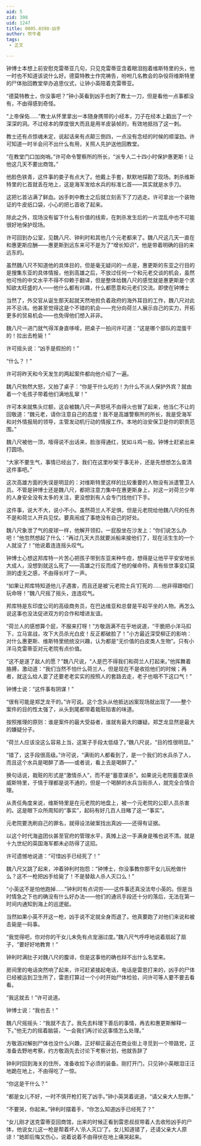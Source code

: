 ```yaml
---
aid: 5
zid: 398
uid: 1247
title: 0005.0398-凶手
author: 吹牛者
tags: 
 - 正文

---
```




  钟博士本想上前安慰克雷蒂亚几句，只见克雷蒂亚含着眼泪抱着维斯特里的头，他一时也不知道该说什么好。德莫特教士作完祷告，吩咐几名教会的杂役将维斯特里的尸体抬回教堂举办追思仪式，让钟小英陪着克雷蒂亚。

  “德莫特教士，你没事吧？”钟小英看到凶手也刺了教士一刀，但是看他一点事都没有，不由得感到奇怪。

  “上帝保佑……”教士从怀里拿出一本随身携带的小经本，刀子在经本上戳出了一个深深的洞。不过经本的厚度很大而且是用羊皮装帧的，有效地抵挡了这一刺。

  教士还有点惊魂未定，说起话来有点颠三倒四，一点没有念经的时候的顺溜劲。许可知道一时半会问不出什么有用，关照人先护送他回教堂。

  “在教堂门口加岗哨。”许可命令警察所的所长，“派专人二十四小时保护惠更斯！让他这几天不要出商馆。”

  他脸色铁青，这件事的娄子有点大了。他戴上手套，默默地探勘了现场。刺杀维斯特里的匕首就丢在地上，这是海军发给水兵的标准匕首——其实就是水手刀。

  这把匕首沾满了鲜血。凶手刺中教士之后就立刻丢下了刀逃走。许可拿出一个装物证的牛皮纸口袋，小心的把匕首收了起来。

  除此之外，现场没有留下什么有价值的线索，在刺杀发生后的一片混乱中也不可能很好地保护现场。

  许可回到办公室，见魏八尺、钟利时和其他几个元老都来了。魏八尺这几天一直在和惠更斯应酬——惠更斯到远东来可不是为了“增长知识”，他是带着明确的目的来远东的。

  虽然魏八尺不知道他的具体目的，但是毫无疑问的一点是，惠更斯的东亚之行目的是搜集东亚的具体情报，他到高雄之后，不放过任何一个和元老交谈的机会，虽然他可怜的中文水平不得不仰赖于翻译，但是整体给魏八尺的感觉就是惠更斯是个求知欲太旺盛的人——他什么都有兴趣，什么都愿意和元老们交流。即使在钟博士

  当然了，外交官从诞生那天起就天然地担负着政府的海外耳目的工作，魏八尺对此并不忌讳。他甚至觉得这是个不错的机会——充分向荷兰人展示自己的实力，开拓更多的贸易机会——也免得他们想入非非。

  魏八尺一进门就气得浑身直哆嗦，把桌子一拍问许可道：“这是哪个部队的混蛋干的！拉出去枪毙！”

  许可摇头说：“凶手是假扮的！”

  “什么？！”

  许可将昨天和今天发生的两起案件都向他介绍了一遍。

  魏八尺勃然大怒，又拍了桌子：“你是干什么吃的！为什么不派人保护外宾？就由着一个毛孩子带着他们满地乱窜！”

  许可本来就焦头烂额，这会被魏八尺一声怒吼不由得火也冒了起来，他当仁不让的回敬道：“魏元老，请你注意自己的态度！我不是高雄警察所的所长，我是受海军和对外情报局的领导，主管发动机行动的情报工作。本地的治安保卫是你的职责范围。”

  魏八尺被他一顶，噎得说不出话来，脸涨得通红，犹如斗鸡一般。钟博士赶紧出来打圆场。

  “大家不要生气，事情已经出了，我们在这里吵架于事无补，还是先想想怎么查清这件事吧。”

  这次高雄方面的失误是明显的：对维斯特里这样的比较重要的人物没有派遣警卫人员。不管是钟博士还是魏八尺，都把注意力集中在惠更斯身上，对这一对荷兰少年的人身安全没有太多的关注，更没想到有人会专门找他们下手。

  这件事，说大不大，说小不小。虽然荷兰人不足惧，但是元老院给他魏八尺的任务不是和荷兰人开兵见仗。要真闹成了事绝没有自己的好处。

  魏八尺象泄了气的皮球一样，他解开领扣，一屁股坐在沙发上：“你们说怎么办吧！”他忽然想起了什么：“再过几天大员就要派船来接他们了，现在活生生的一个人就没了！”他说着连连摇头叹气。

  钟博士心想这邦库特一片苦心把孩子带到东亚来种牛痘，想得是让他平平安安地长大成人，没想到就这么死了——高雄之行反而成了他的催命符。真有些世事变幻莫测的虚无之感，不由得长吁了一声。

  “如果让邦库特知道他儿子遇害，而且还是被‘元老院士兵’打死的……他非得跟咱们玩命呀！”魏八尺摇了摇头，连连叹气。

  邦库特是东印度公司的高级商务员，在巴达维亚和总督是平起平坐的人物。再怎么说这事也没法促进双方的合作和增进友谊。

  “荷兰人的感想算个屁，不服来打呀！”方敬涵满不在乎地说道，“干脆把小洋马扣下，立马宣战，攻下大员杀光白皮！反正都破脸了！”小方最近深受柳正的影响：对什么惠更斯、维斯特里统统没兴趣，认为都是“无价值的白皮类人生物”。只有小洋马克雷蒂亚对元老院有点价值。

  “这不是遂了敌人的愿？”魏八尺说，“人是巴不得我们和荷兰人打起来。”他挥舞着胳膊，激动道：“我们当然不怕什么荷兰人，但是现在不是收拾他们的时候；再者，就这么给人耍了还要老老实实的按照人的套路去走，老子也咽不下这口气！”

  钟博士说：“这件事有阴谋！”

  “很有可能是郑芝龙干的。”许可说。这个念头从他抵达凶案现场就出现了——整个案件的目的性太强了，从头到尾都带着栽赃陷害的味道。

  按照推理的原则：谁是案件的最大受益者，谁就有最大的嫌疑。郑芝龙显然是最大的嫌疑分子。

  “荷兰人应该没这么容易上当，这案子手段太低级了。”魏八尺说，“目的性很明显。”

  “错了，这手段很高级。”许可说，“满街的人都看到了，是一个我们的水兵杀了人，而且这个水兵是喝醉了酒——或者说，看上去是喝醉了。”

  换句话说，栽赃的形式是“激情杀人”，而不是“蓄意谋杀”。如果说元老院蓄意谋杀威斯特里，于情于理都是说不通的，但是一个喝醉的水兵当街杀人，就完全合情合理。

  从责任角度来说，维斯特里是在元老院的地盘上，被一个元老院的公职人员杀害的。这是眼下众所周知的“事实”，起码有好几百人目睹了这一“事实”。

  元老院要洗刷自己的罪名，就得设法破案找出真凶——还得有证据。

  以这个时代海盗团伙甚至官府的管理水平，真摊上这一手满身是嘴也说不清。就是十九世纪的英国海军都未必防得了这招。

  许可遗憾地说道：“可惜凶手已经死了！”

  魏八尺又跳了起来，冲着钟利时抱怨：“钟博士，你没事教你那干女儿玩枪做什么？这不一枪把凶手给毙了！不是替敌人杀人灭口么！”

  “小英这不是怕他跑掉……”钟利时有点词穷——这件事还真没法夸小英的。但是当时情急之下也的确没有什么好办法——他们的通讯手段还十分的落后，无法在第一时间内通知到海上的巡逻艇。

  当然如果小英不开这一枪，凶手说不定就全身而退了。他真要跑了对他们来说和被击毙是一码事。

  “我觉得吧，你对你的干女儿未免有点宠溺过度。”魏八尺气呼呼地说着扇起了扇子，“要好好地教育！”

  钟利时满肚子对魏八尺的腹诽，但是这事他的确也辩不出什么名堂来。

  房间里的电话突然响了起来，许可赶紧接起电话，电话是雷恩打来的，凶手的尸体已经被运到卫生所了，雷恩打算过一个小时开始尸体检验，问许可等人要不要去看看。

  “我这就去！”许可说道。

  钟博士说：“我也去！”

  魏八尺摇摇头：“我就不去了。我先去料理下善后的事情，再去和惠更斯解释一下。”他无力的摇着脑袋，“一会我们再讨论这事情怎么处理。”

  方敬涵对解剖尸体也没什么兴趣，正好柳正最近在商业街上寻觅到一个带路党，正准备去野地考察，约方敬涵先去讨论下考察计划，他就告辞了

  钟利时回到海关的住所，准备收拾下必须的装备。刚打开门，只见钟小英眼泪汪汪地跪在地上，不由得吃了一惊。

  “你这是干什么？”

  “都是女儿不好，一时不慎开枪打死了凶手。”钟小英哭着说道，“请父亲大人恕罪。”

  “不要哭，你起来。”钟利时摆着手，“你怎么知道凶手已经死了？”

  “女儿刚才送克雷蒂亚回商馆，出来的时候正看到雷恩叔叔带着人去收殓凶手的尸体，他说女儿这一枪是帮着坏人‘杀人灭口’了。女儿知道错了，还请父亲大人原谅！”她即后悔又伤心，说着说着不由得伏在地上痛哭起来。


